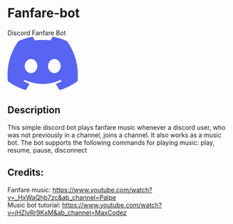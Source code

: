# Fanfare-bot
Discord Fanfare Bot <br />
![DC Logo](https://github.com/Catacity/Fanfare-bot/blob/main/dc.png "Discord logo") <br />

Description
------
This simple discord bot plays fanfare music whenever a discord user, who was not previously in a channel, joins a channel.
It also works as a music bot. The bot supports the following commands for playing music: play, resume, pause, disconnect

Credits:
------
Fanfare music: https://www.youtube.com/watch?v=_HxWaQhb7zc&ab_channel=Palpe <br />
Music bot tutorial: https://www.youtube.com/watch?v=jHZlvRr9KxM&ab_channel=MaxCodez
